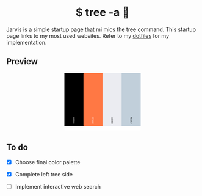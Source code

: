 <h1 align="center"> $ tree -a  🚀</h1>


 Jarvis is a simple startup page that mi mics the tree command. This startup page links to my most used websites. Refer to my [dotfiles](https://github.com/loej/dotfiles) for my implementation. 

## Preview  

<div align="center">
  <a>
    <img src="src/images/palette.png" width="200">
  </a>
</div>


## To do
+ [X] Choose final color palette
+ [X] Complete left tree side 
+ [ ] Implement interactive web search



